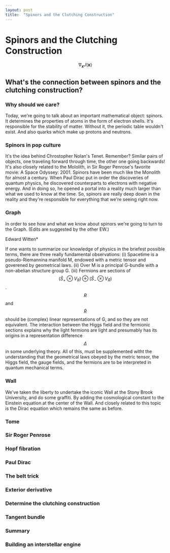 ```yaml
---
layout: post
title:  "Spinors and the Clutching Construction"
---
```


<script src="https://cdn.mathjax.org/mathjax/latest/MathJax.js?config=TeX-AMS-MML_HTMLorMML" type="text/javascript"></script>

# Spinors and the Clutching Construction

$$ \nabla_\boldsymbol{x} J(\boldsymbol{x}) $$

## What's the connection between spinors and the clutching construction?

### Why should we care?
Today, we're going to talk about an important mathematical object: spinors. It determines the properties of atoms in the form of electron shells. It's responsible for the stability of matter. Without it, the periodic table wouldn't exist. And also quarks which make up protons and neutrons.

### Spinors in pop culture
It's the idea behind Chrostopher Nolan's Tenet. Remember? Similar pairs of objects, one traveling forward through time, the other one going backwards! It's also closely related to the Mololith, in Sir Roger Penrose's favorite movie: A Space Odyssey: 2001. Spinors have been much like the Monolith for almost a century. When Paul Dirac put in order the discoveries of quantum physics, he discovered counterparts to electrons with negative energy. And in doing so, he opened a portal into a reality much larger than what we used to know at the time. So, spinors are really deep down in the reality and they're responsible for everything that we're seeing right now.

### Graph
In order to see how and what we know about spinors we're going to turn to the Graph. (Edits are suggested by the other EW.)

Edward Witten*

If one wants to summarize our knowledge of physics in the briefest possible terms, there are three really fundamental observations: (i) Spacetime is a pseudo-Riemannina manifold M, endowed with a metric tensor and goverened by geometrical laws. (ii) Over M is a principal G-bundle with a non-abelian structure group G. (iii) Fermions are sections of $$ (\hat{S}_{+} \otimes V_R) \oplus (\hat{S}_{-} \otimes V_{\tilde{R}}) $$. $$ R $$ and $$ \tilde{R} $$ should be (complex) linear representations of G, and so they are not equivalent. The interaction between the Higgs field and the fermionic sections explains why the light fermions are light and presumably has its origins in a representation difference $$ \Delta $$ in some underlying theory. All of this, must be supplemented witht the understanding that the geometrical laws obeyed by the metric tensor, the Higgs field, the gauge fields, and the fermions are to be interpreted in quantum mechanical terms.

### Wall
We've taken the liberty to undertake the iconic Wall at the Stony Brook University, and do some graffiti. By adding the cosmological constant to the Einstein equation at the center of the Wall. And closely related to this topic is the Dirac equation which remains the same as before.

### Tome
### Sir Roger Penrose
### Hopf fibration
### Paul Dirac
### The belt trick
### Exterior derivative
### Determine the clutching construction
### Tangent bundle
### Summary
### Building an interstellar engine
